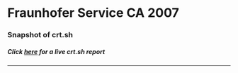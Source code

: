 # Fraunhofer Service CA 2007
### Snapshot of crt.sh
##### Click [here](https://crt.sh/?q=F4A5984324DE98BD979EF181A100CF940F2166173319A86A0D9D7C8FAC3B0A8F) for a live crt.sh report

---
